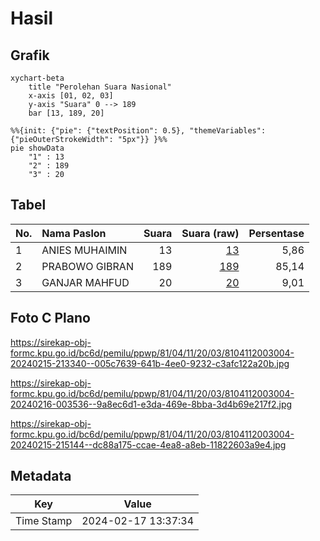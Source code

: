# Hasil

## Grafik

```mermaid
xychart-beta
    title "Perolehan Suara Nasional"
    x-axis [01, 02, 03]
    y-axis "Suara" 0 --> 189
    bar [13, 189, 20]
```

```mermaid
%%{init: {"pie": {"textPosition": 0.5}, "themeVariables": {"pieOuterStrokeWidth": "5px"}} }%%
pie showData
    "1" : 13
    "2" : 189
    "3" : 20
```

## Tabel

| No. | Nama Paslon    | Suara | Suara (raw) | Persentase |
|:--- |:-------------- | -----:| -----------:| ----------:|
| 1   | ANIES MUHAIMIN | 13    | [13][p-1]   | 5,86       |
| 2   | PRABOWO GIBRAN | 189   | [189][p-2]  | 85,14      |
| 3   | GANJAR MAHFUD  | 20    | [20][p-3]   | 9,01       |


[p-1]: https://github.com/gigit-pemilu/pemilu-2024/blob/main/pilpres/hitung-suara/sub/81-maluku/sub/04-buru/sub/11-lolong-guba/sub/2003-grandeng/sub/004-tps/sub/paslon-1.txt
[p-2]: https://github.com/gigit-pemilu/pemilu-2024/blob/main/pilpres/hitung-suara/sub/81-maluku/sub/04-buru/sub/11-lolong-guba/sub/2003-grandeng/sub/004-tps/sub/paslon-2.txt
[p-3]: https://github.com/gigit-pemilu/pemilu-2024/blob/main/pilpres/hitung-suara/sub/81-maluku/sub/04-buru/sub/11-lolong-guba/sub/2003-grandeng/sub/004-tps/sub/paslon-3.txt

## Foto C Plano

https://sirekap-obj-formc.kpu.go.id/bc6d/pemilu/ppwp/81/04/11/20/03/8104112003004-20240215-213340--005c7639-641b-4ee0-9232-c3afc122a20b.jpg

https://sirekap-obj-formc.kpu.go.id/bc6d/pemilu/ppwp/81/04/11/20/03/8104112003004-20240216-003536--9a8ec6d1-e3da-469e-8bba-3d4b69e217f2.jpg

https://sirekap-obj-formc.kpu.go.id/bc6d/pemilu/ppwp/81/04/11/20/03/8104112003004-20240215-215144--dc88a175-ccae-4ea8-a8eb-11822603a9e4.jpg


## Metadata

| Key        | Value               |
| ---------- | ------------------- |
| Time Stamp | 2024-02-17 13:37:34 |




